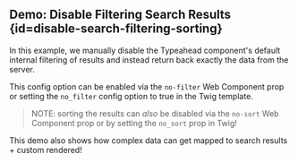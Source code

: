 ## Demo: Disable Filtering Search Results {id=disable-search-filtering-sorting}

In this example, we manually disable the Typeahead component's default internal filtering of results and instead return back exactly the data from the server.

This config option can be enabled via the `no-filter` Web Component prop or setting the `no_filter` config option to true in the Twig template.

> NOTE: sorting the results can _also_ be disabled via the `no-sort` Web Component prop or by setting the `no_sort` prop in Twig!

This demo also shows how complex data can get mapped to search results + custom rendered!
